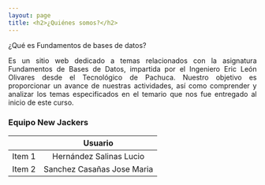 ```yaml
---
layout: page
title: <h2>¿Quiénes somos?</h2>
---
```

¿Qué es Fundamentos de bases de datos?

<p style="text-align: justify;">Es un sitio web dedicado a temas relacionados con la asignatura Fundamentos de Bases de Datos, impartida por el Ingeniero Eric León Olivares desde el Tecnológico de Pachuca. Nuestro objetivo es proporcionar un avance de nuestras actividades, así como comprender y analizar los temas especificados en el temario que nos fue entregado al inicio de este curso. </p>

### Equipo New Jackers

|  | Usuario | 
| :------- | :------: | 
| Item 1   | Hernández Salinas Lucio  | 
| Item 2   | Sanchez Casañas Jose Maria   | 
